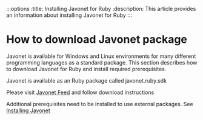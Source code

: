 :::options
:title: Installing Javonet for Ruby
:description: This article provides an information about installing Javonet for Ruby
:::

# How to download Javonet package

Javonet is available for Windows and Linux environments for many different programming languages as a standard package. This section describes how to download Javonet for Ruby and install required prerequisites. 

Javonet is available as an Ruby package called javonet.ruby.sdk

Please visit [Javonet Feed](https://dev.azure.com/sdncenterspzoo/JAVONETFEEDS/_artifacts/feed/JavonetTestPublic/UPack/javonet.ruby.sdk) and follow download instructions

Additional prerequisites need to be installed to use external packages. See [Installing Javonet](https://www.javonet.com/guides/v2/getting-started/installing-javonet)
